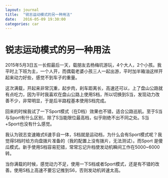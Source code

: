 ```yaml
---
layout: journal
title:  "锐志运动模式的另一种用法"
date:   2016-05-09 19:30:00
categories: car
---
```


锐志运动模式的另一种用法
======
2015年5月3日五一长假最后一天，载朋友去杨梅坑游玩，4个大人，2个小孩。我平时上下班为主，一个人开，而偶载老婆小孩三人一起出游，平时加半箱油这样开起来动力好些，感觉不到车子的重量。

这次满载，开起来非常沉重，起步肉，刹车距离长，高速还可以，上了盘山公路就有点吃力，因为平时我喜欢在盘山公路上使用S档，所以切换到S当，发现动力改善不少，非常明显，于是后半路程基本使用S档完成。

回来的时候我试了一下Sport模式（在D档）效果也不错，适合公路巡航。至于S当与Sport有什么区别，除了S当能限位最高档，似乎刚绝不出不同之处。S当+Sport也没有什么感觉。

我认为锐志变速箱式6速手自一体，S档就是运动档，为什么会有Sport模式呢？我觉得S档时给方向盘拨片准备的（我的配置上没有拨片，无法测试）。而Sport 是傻瓜模式。新手使用S档容易犯错，常常忘记升档使发动机瞬间工作在5000~6000转。

当你满载的时候，感觉动力不足，使用一下S档或者Sport模式，还是有不错的改善。使用S档上高速不要忘记推到S6，否则发动机转速太高。